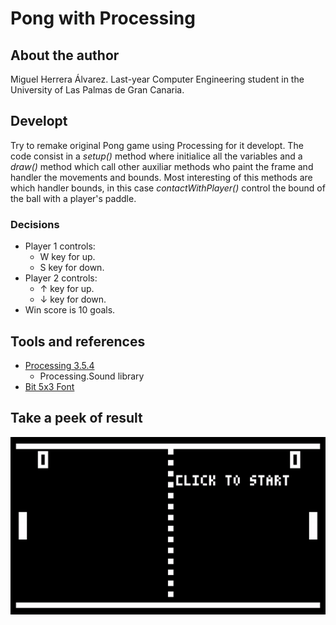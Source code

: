 # Pong with Processing
## About the author
Miguel Herrera Álvarez. Last-year Computer Engineering student in the University of Las Palmas de Gran Canaria.

## Developt
Try to remake original Pong game using Processing for it developt.
The code consist in a _setup()_ method where initialice all the variables and a _draw()_ method which call other auxiliar methods who paint the frame and handler the movements and bounds. Most interesting of this methods are which handler bounds, in this case _contactWithPlayer()_ control the bound of the ball with a player's paddle.

### Decisions
- Player 1 controls:
    - W key for up.
    - S key for down.
- Player 2 controls:
    - ↑ key for up.
    - ↓ key for down.
- Win score is 10 goals.

## Tools and references
- [Processing 3.5.4](http://processing.org/)
    - Processing.Sound library
- [Bit 5x3 Font](https://www.mattlag.com/bitfonts/)

## Take a peek of result
![](pong.gif)
